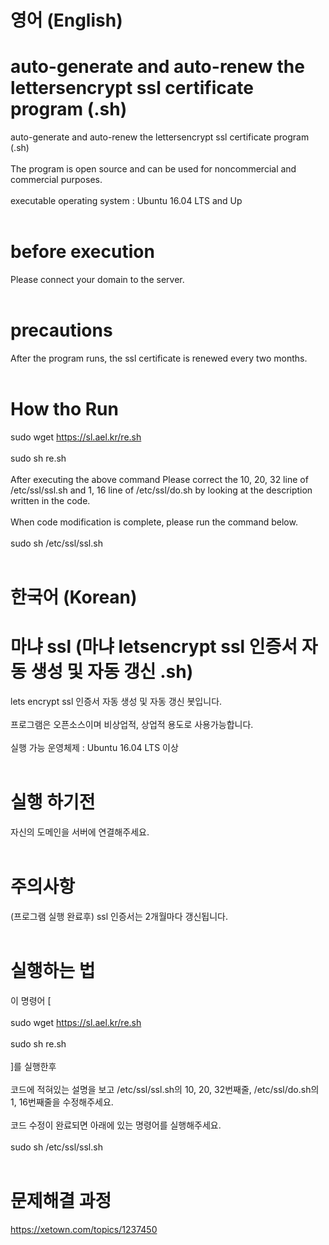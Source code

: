 # 영어 (English)
# auto-generate and auto-renew the lettersencrypt ssl certificate program (.sh) 
auto-generate and auto-renew the lettersencrypt ssl certificate program (.sh) <br><br>
The program is open source and can be used for noncommercial and commercial purposes. <br><br>
executable operating system : Ubuntu 16.04 LTS and Up <br><br>
# before execution
Please connect your domain to the server. <br><br> 
# precautions
After the program runs, the ssl certificate is renewed every two months. <br><br>
# How tho Run <br>
sudo wget https://sl.ael.kr/re.sh <br><br>
sudo sh re.sh <br><br>
After executing the above command Please correct the 10, 20, 32 line of /etc/ssl/ssl.sh and 1, 16 line of /etc/ssl/do.sh by looking at the description written in the code.<br><br>
When code modification is complete, please run the command below. <br><br>
sudo sh /etc/ssl/ssl.sh <br><br>  

# 한국어 (Korean)
# 마냐 ssl (마냐 letsencrypt ssl 인증서 자동 생성 및 자동 갱신 .sh) 
 lets encrypt ssl 인증서 자동 생성 및 자동 갱신 봇입니다.<br><br>
프로그램은 오픈소스이며 비상업적, 상업적 용도로 사용가능합니다. <br><br>
실행 가능 운영체제 : Ubuntu 16.04 LTS 이상 <br><br>
# 실행 하기전
자신의 도메인을 서버에 연결해주세요. <br><br> 
# 주의사항 
(프로그램 실행 완료후) ssl 인증서는 2개월마다 갱신됩니다. <br><br>
# 실행하는 법 <br>
이 명령어 [ <br><br>
sudo wget https://sl.ael.kr/re.sh <br><br>
sudo sh re.sh <br><br>
]를 실행한후<br><br> 
코드에 적혀있는 설명을 보고  /etc/ssl/ssl.sh의 10, 20, 32번째줄,  /etc/ssl/do.sh의 1, 16번째줄을 수정해주세요.<br><br>
코드 수정이 완료되면 아래에 있는 명령어를 실행해주세요. <br><br>
sudo sh /etc/ssl/ssl.sh <br><br>  
# 문제해결 과정 
https://xetown.com/topics/1237450 <br><br>
